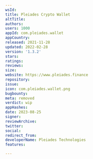 ```yaml
---
wsId: 
title: Pleiades Crypto Wallet
altTitle: 
authors: 
users: 1000
appId: com.pleiades.wallet
appCountry: 
released: 2021-11-28
updated: 2022-02-28
version: '1.3.2'
stars: 
ratings: 
reviews: 
size: 
website: https://www.pleiades.finance
repository: 
issue: 
icon: com.pleiades.wallet.png
bugbounty: 
meta: removed
verdict: wip
appHashes: 
date: 2023-08-25
signer: 
reviewArchive: 
twitter: 
social: 
redirect_from: 
developerName: Pleiades Technologies
features: 

---
```


